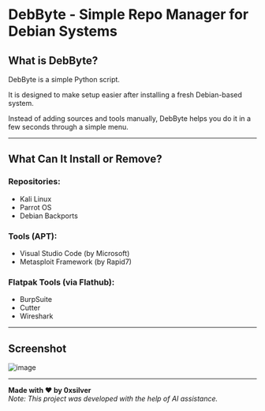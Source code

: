 # DebByte - Simple Repo Manager for Debian Systems

## What is DebByte?

DebByte is a simple Python script.

It is designed to make setup easier after installing a fresh Debian-based system.

Instead of adding sources and tools manually, DebByte helps you do it in a few seconds through a simple menu.

---

## What Can It Install or Remove?

### Repositories:
- Kali Linux
- Parrot OS
- Debian Backports

### Tools (APT):
- Visual Studio Code (by Microsoft)
- Metasploit Framework (by Rapid7)

### Flatpak Tools (via Flathub):
- BurpSuite
- Cutter
- Wireshark

---

## Screenshot

![image](https://github.com/user-attachments/assets/7920639e-fd71-4c8b-8f4b-56e0e3799a89)

---

**Made with ❤️ by 0xsilver**  
*Note: This project was developed with the help of AI assistance.*
